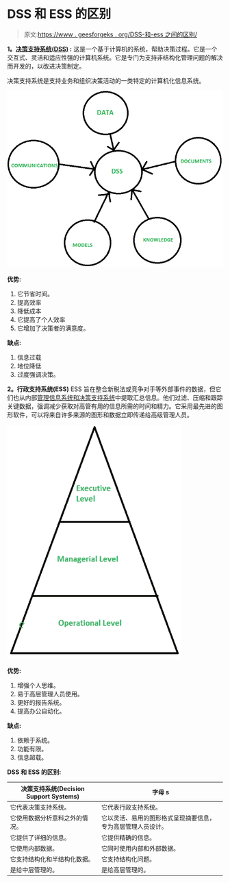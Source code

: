 # DSS 和 ESS 的区别

> 原文:[https://www . geesforgeks . org/DSS-和-ess 之间的区别/](https://www.geeksforgeeks.org/difference-between-dss-and-ess/)

**1。[决策支持系统(DSS)](https://practice.geeksforgeeks.org/problems/what-is-dss) :**
这是一个基于计算机的系统，帮助决策过程。它是一个交互式、灵活和适应性强的计算机系统。它是专门为支持非结构化管理问题的解决而开发的，以改进决策制定。

决策支持系统是支持业务和组织决策活动的一类特定的计算机化信息系统。

![](img/f94db87de5475458b06baf70731ead03.png)

**优势:**

1.  它节省时间。
2.  提高效率
3.  降低成本
4.  它提高了个人效率
5.  它增加了决策者的满意度。

**缺点:**

1.  信息过载
2.  地位降低
3.  过度强调决策。

**2。行政支持系统(ESS)**
ESS 旨在整合新税法或竞争对手等外部事件的数据，但它们也从内部[管理信息系统和决策支持系统](https://www.geeksforgeeks.org/difference-between-management-information-system-mis-and-decision-support-system-dss/)中提取汇总信息。他们过滤、压缩和跟踪关键数据，强调减少获取对高管有用的信息所需的时间和精力。它采用最先进的图形软件，可以将来自许多来源的图形和数据立即传递给高级管理人员。

![](img/209348a1490c6950fe0aa74c2535bc2d.png)

**优势:**

1.  增强个人思维。
2.  易于高层管理人员使用。
3.  更好的报告系统。
4.  提高办公自动化。

**缺点:**

1.  依赖于系统。
2.  功能有限。
3.  信息超载。

**DSS 和 ESS 的区别:**

<center>

| 决策支持系统(Decision Support Systems) | 字母 s |
| --- | --- |
| 它代表决策支持系统。 | 它代表行政支持系统。 |
| 它使用数据分析意料之外的情况。 | 它以灵活、易用的图形格式呈现摘要信息，专为高层管理人员设计。 |
| 它提供了详细的信息。 | 它提供精确的信息。 |
| 它使用内部数据。 | 它同时使用内部和外部数据。 |
| 它支持结构化和半结构化数据。 | 它支持结构化问题。 |
| 是给中层管理的。 | 是给高层管理的。 |

</center>